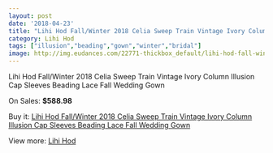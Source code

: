 ```yaml
---
layout: post
date: '2018-04-23'
title: "Lihi Hod Fall/Winter 2018 Celia Sweep Train Vintage Ivory Column Illusion Cap Sleeves Beading Lace Fall Wedding Gown"
category: Lihi Hod
tags: ["illusion","beading","gown","winter","bridal"]
image: http://img.eudances.com/22771-thickbox_default/lihi-hod-fall-winter-2018-celia-sweep-train-vintage-ivory-column-illusion-cap-sleeves-beading-lace-fall-wedding-gown.jpg
---
```

Lihi Hod Fall/Winter 2018 Celia Sweep Train Vintage Ivory Column Illusion Cap Sleeves Beading Lace Fall Wedding Gown

On Sales: **$588.98**
<a href="https://www.eudances.com/en/lihi-hod/7290-lihi-hod-fall-winter-2018-celia-sweep-train-vintage-ivory-column-illusion-cap-sleeves-beading-lace-fall-wedding-gown.html"><amp-img layout="responsive" width="600" height="600" src="//img.eudances.com/22771-thickbox_default/lihi-hod-fall-winter-2018-celia-sweep-train-vintage-ivory-column-illusion-cap-sleeves-beading-lace-fall-wedding-gown.jpg" alt="Lihi Hod Fall/Winter 2018 Celia Sweep Train Vintage Ivory Column Illusion Cap Sleeves Beading Lace Fall Wedding Gown 0" /></a>
<a href="https://www.eudances.com/en/lihi-hod/7290-lihi-hod-fall-winter-2018-celia-sweep-train-vintage-ivory-column-illusion-cap-sleeves-beading-lace-fall-wedding-gown.html"><amp-img layout="responsive" width="600" height="600" src="//img.eudances.com/22776-thickbox_default/lihi-hod-fall-winter-2018-celia-sweep-train-vintage-ivory-column-illusion-cap-sleeves-beading-lace-fall-wedding-gown.jpg" alt="Lihi Hod Fall/Winter 2018 Celia Sweep Train Vintage Ivory Column Illusion Cap Sleeves Beading Lace Fall Wedding Gown 1" /></a>
<a href="https://www.eudances.com/en/lihi-hod/7290-lihi-hod-fall-winter-2018-celia-sweep-train-vintage-ivory-column-illusion-cap-sleeves-beading-lace-fall-wedding-gown.html"><amp-img layout="responsive" width="600" height="600" src="//img.eudances.com/22775-thickbox_default/lihi-hod-fall-winter-2018-celia-sweep-train-vintage-ivory-column-illusion-cap-sleeves-beading-lace-fall-wedding-gown.jpg" alt="Lihi Hod Fall/Winter 2018 Celia Sweep Train Vintage Ivory Column Illusion Cap Sleeves Beading Lace Fall Wedding Gown 2" /></a>
<a href="https://www.eudances.com/en/lihi-hod/7290-lihi-hod-fall-winter-2018-celia-sweep-train-vintage-ivory-column-illusion-cap-sleeves-beading-lace-fall-wedding-gown.html"><amp-img layout="responsive" width="600" height="600" src="//img.eudances.com/22774-thickbox_default/lihi-hod-fall-winter-2018-celia-sweep-train-vintage-ivory-column-illusion-cap-sleeves-beading-lace-fall-wedding-gown.jpg" alt="Lihi Hod Fall/Winter 2018 Celia Sweep Train Vintage Ivory Column Illusion Cap Sleeves Beading Lace Fall Wedding Gown 3" /></a>
<a href="https://www.eudances.com/en/lihi-hod/7290-lihi-hod-fall-winter-2018-celia-sweep-train-vintage-ivory-column-illusion-cap-sleeves-beading-lace-fall-wedding-gown.html"><amp-img layout="responsive" width="600" height="600" src="//img.eudances.com/22773-thickbox_default/lihi-hod-fall-winter-2018-celia-sweep-train-vintage-ivory-column-illusion-cap-sleeves-beading-lace-fall-wedding-gown.jpg" alt="Lihi Hod Fall/Winter 2018 Celia Sweep Train Vintage Ivory Column Illusion Cap Sleeves Beading Lace Fall Wedding Gown 4" /></a>
<a href="https://www.eudances.com/en/lihi-hod/7290-lihi-hod-fall-winter-2018-celia-sweep-train-vintage-ivory-column-illusion-cap-sleeves-beading-lace-fall-wedding-gown.html"><amp-img layout="responsive" width="600" height="600" src="//img.eudances.com/22772-thickbox_default/lihi-hod-fall-winter-2018-celia-sweep-train-vintage-ivory-column-illusion-cap-sleeves-beading-lace-fall-wedding-gown.jpg" alt="Lihi Hod Fall/Winter 2018 Celia Sweep Train Vintage Ivory Column Illusion Cap Sleeves Beading Lace Fall Wedding Gown 5" /></a>

Buy it: [Lihi Hod Fall/Winter 2018 Celia Sweep Train Vintage Ivory Column Illusion Cap Sleeves Beading Lace Fall Wedding Gown](https://www.eudances.com/en/lihi-hod/7290-lihi-hod-fall-winter-2018-celia-sweep-train-vintage-ivory-column-illusion-cap-sleeves-beading-lace-fall-wedding-gown.html "Lihi Hod Fall/Winter 2018 Celia Sweep Train Vintage Ivory Column Illusion Cap Sleeves Beading Lace Fall Wedding Gown")

View more: [Lihi Hod](https://www.eudances.com/en/112-lihi-hod "Lihi Hod")